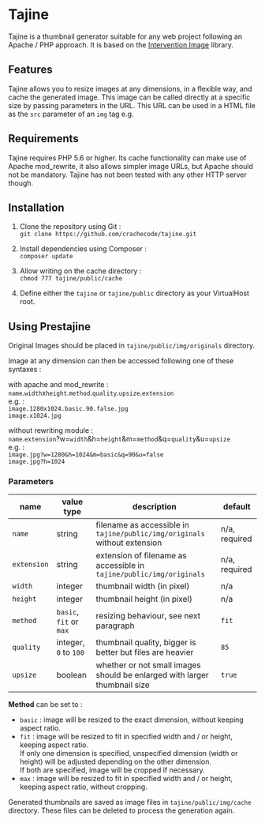 Tajine
==========

Tajine is a thumbnail generator suitable for any web project following an Apache / PHP approach. It is based on the [Intervention Image](https://github.com/Intervention/image) library.

## Features

Tajine allows you to resize images at any dimensions, in a flexible way, and cache the generated image.
This image can be called directly at a specific size by passing parameters in the URL. This URL can be used in a HTML file as the ```src``` parameter of an ```img``` tag e.g.

## Requirements

Tajine requires PHP 5.6 or higher. Its cache functionality can make use of Apache mod_rewrite, it also allows simpler image URLs, but Apache should not be mandatory. Tajine has not been tested with any other HTTP server though.

## Installation

 1. Clone the repository using Git :  
 `git clone https://github.com/crachecode/tajine.git`

 2. Install dependencies using Composer :  
 `composer update`

 3. Allow writing on the cache directory :  
 `chmod 777 tajine/public/cache`

 4. Define either the ```tajine``` or ```tajine/public``` directory as your VirtualHost root.

## Using Prestajine

Original Images should be placed in ```tajine/public/img/originals``` directory.

Image at any dimension can then be accessed following one of these syntaxes :

with apache and mod_rewrite :  
```name```.```width```x```height```.```method```.```quality```.```upsize```.```extension```  
e.g. :  
`image.1280x1024.basic.90.false.jpg`  
`image.x1024.jpg`

without rewriting module :  
```name```.```extension```?w=```width```&h=```height```&m=```method```&q=```quality```&u=```upsize```  
e.g. :  
`image.jpg?w=1280&h=1024&m=basic&q=90&u=false`  
`image.jpg?h=1024`

### Parameters

| name            | value type                          | description                                                                   | default       |
| ---             | ---                                 | ---                                                                           | ---           |
| ```name```      | string                              | filename as accessible in ```tajine/public/img/originals``` without extension | n/a, required |
| ```extension ```| string                              | extension of filename as accessible in ```tajine/public/img/originals```      | n/a, required |
| ```width```     | integer                             | thumbnail width (in pixel)                                                    | n/a           |
| ```height```    | integer                             | thumbnail height (in pixel)                                                   | n/a           |
| ```method```    | ```basic```, ```fit``` or ```max``` | resizing behaviour, see next paragraph                                        | ```fit```     |
| ```quality```   | integer, ```0``` to ```100```       | thumbnail quality, bigger is better but files are heavier                     | ```85```      |
| ```upsize```    | boolean                             | whether or not small images should be enlarged with larger thumbnail size     | ```true```    |

**Method** can be set to :
* `basic` : image will be resized to the exact dimension, without keeping aspect ratio.
* `fit` : image will be resized to fit in specified width and / or height, keeping aspect ratio.  
If only one dimension is specified, unspecified dimension (width or height) will be adjusted depending on the other dimension.  
If both are specified, image will be cropped if necessary.
* `max` : image will be resized to fit in specified width and / or height, keeping aspect ratio, without cropping.

Generated thumbnails are saved as image files in ```tajine/public/img/cache``` directory. These files can be deleted to process the generation again.

